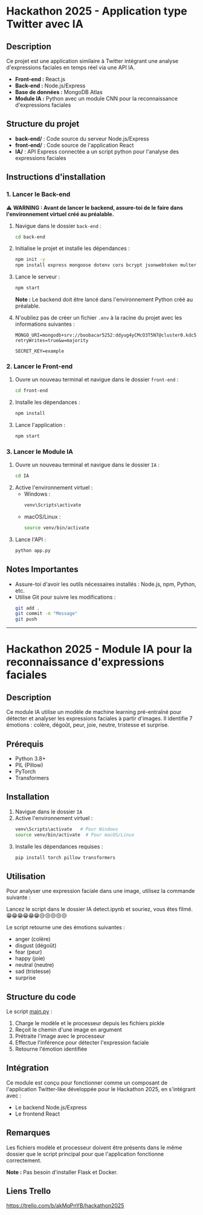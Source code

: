 # Hackathon 2025 - Application type Twitter avec IA

## Description
Ce projet est une application similaire à Twitter intégrant une analyse d'expressions faciales en temps réel via une API IA.
- **Front-end :** React.js
- **Back-end :** Node.js/Express
- **Base de données :** MongoDB Atlas
- **Module IA :** Python avec un module CNN pour la reconnaissance d'expressions faciales

## Structure du projet
- **back-end/** : Code source du serveur Node.js/Express
- **front-end/** : Code source de l'application React
- **IA/** : API Express connectée a un script python pour l'analyse des expressions faciales

## Instructions d'installation
### 1. Lancer le Back-end

⚠️ **WARNING : Avant de lancer le backend, assure-toi de le faire dans l'environnement virtuel créé au préalable.**

1. Navigue dans le dossier `back-end` :
   ```bash
   cd back-end
   ```
2. Initialise le projet et installe les dépendances :
   ```bash
   npm init -y
   npm install express mongoose dotenv cors bcrypt jsonwebtoken multer
   ```
3. Lance le serveur :
   ```bash
   npm start
   ```
   **Note :** Le backend doit être lancé dans l'environnement Python créé au préalable.

4. N'oubliez pas de créer un fichier `.env` à la racine du projet avec les informations suivantes :
   ```env
   MONGO_URI=mongodb+srv://boobacar5252:ddyug4yCMcO3T5N7@cluster0.kdc5xtk.mongodb.net/twitter_hackathon?retryWrites=true&w=majority
   
   SECRET_KEY=example
   ```

### 2. Lancer le Front-end
1. Ouvre un nouveau terminal et navigue dans le dossier `front-end` :
   ```bash
   cd front-end
   ```
2. Installe les dépendances :
   ```bash
   npm install
   ```
3. Lance l'application :
   ```bash
   npm start
   ```

### 3. Lancer le Module IA
1. Ouvre un nouveau terminal et navigue dans le dossier `IA` :
   ```bash
   cd IA
   ```
2. Active l'environnement virtuel :
   - Windows :
     ```bash
     venv\Scripts\activate
     ```
   - macOS/Linux :
     ```bash
     source venv/bin/activate
     ```
3. Lance l'API :
   ```bash
   python app.py
   ```

## Notes Importantes
- Assure-toi d'avoir les outils nécessaires installés : Node.js, npm, Python, etc.
- Utilise Git pour suivre les modifications :
  ```bash
  git add .
  git commit -m "Message"
  git push
  ```

---

# Hackathon 2025 - Module IA pour la reconnaissance d'expressions faciales

## Description
Ce module IA utilise un modèle de machine learning pré-entraîné pour détecter et analyser les expressions faciales à partir d'images. Il identifie 7 émotions : colère, dégoût, peur, joie, neutre, tristesse et surprise.

## Prérequis
- Python 3.8+
- PIL (Pillow)
- PyTorch
- Transformers

## Installation
1. Navigue dans le dossier `IA`
2. Active l'environnement virtuel :
   ```bash
   venv\Scripts\activate   # Pour Windows
   source venv/bin/activate  # Pour macOS/Linux
   ```
3. Installe les dépendances requises :
   ```bash
   pip install torch pillow transformers
   ```

## Utilisation
Pour analyser une expression faciale dans une image, utilisez la commande suivante :

Lancez le script dans le dossier IA detect.ipynb et souriez, vous êtes filmé.😁😁😁😁😁😁😒😒😒😒😒

Le script retourne une des émotions suivantes :
- anger (colère)
- disgust (dégoût)
- fear (peur)
- happy (joie)
- neutral (neutre)
- sad (tristesse)
- surprise

## Structure du code
Le script [main.py](c:\Users\smour\Documents\HACKATHON\hackaton2025\IA\main.py) :
1. Charge le modèle et le processeur depuis les fichiers pickle
2. Reçoit le chemin d'une image en argument
3. Prétraite l'image avec le processeur
4. Effectue l'inférence pour détecter l'expression faciale
5. Retourne l'émotion identifiée

## Intégration
Ce module est conçu pour fonctionner comme un composant de l'application Twitter-like développée pour le Hackathon 2025, en s'intégrant avec :
- Le backend Node.js/Express
- Le frontend React

## Remarques
Les fichiers modèle et processeur doivent être présents dans le même dossier que le script principal pour que l'application fonctionne correctement.

**Note :** Pas besoin d'installer Flask et Docker.

## Liens Trello

https://trello.com/b/akMqPnYB/hackathon2025
